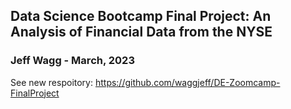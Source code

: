## Data Science Bootcamp Final Project: An Analysis of Financial Data from the NYSE
### Jeff Wagg - March, 2023

See new respoitory: https://github.com/waggjeff/DE-Zoomcamp-FinalProject

